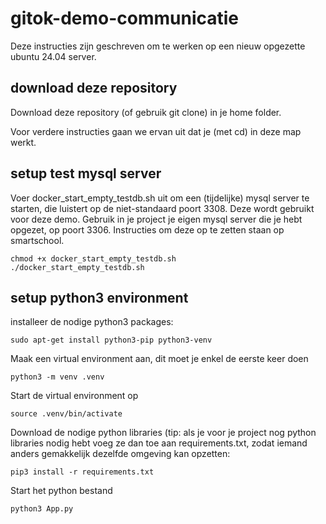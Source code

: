 # gitok-demo-communicatie

Deze instructies zijn geschreven om te werken op een nieuw opgezette ubuntu 24.04 server.

## download deze repository
Download deze repository (of gebruik git clone) in je home folder.

Voor verdere instructies gaan we ervan uit dat je (met cd) in deze map werkt.

## setup test mysql server
Voer docker_start_empty_testdb.sh uit om een (tijdelijke) mysql server te starten, die luistert op de niet-standaard poort 3308. Deze wordt gebruikt voor deze demo.
Gebruik in je project je eigen mysql server die je hebt opgezet, op poort 3306. Instructies om deze op te zetten staan op smartschool.
```
chmod +x docker_start_empty_testdb.sh
./docker_start_empty_testdb.sh
```


## setup python3 environment
installeer de nodige python3 packages:
```
sudo apt-get install python3-pip python3-venv
```
Maak een virtual environment aan, dit moet je enkel de eerste keer doen
```
python3 -m venv .venv
```
Start de virtual environment op
```
source .venv/bin/activate
```
Download de nodige python libraries (tip: als je voor je project nog python libraries nodig hebt voeg ze dan toe aan requirements.txt, zodat iemand anders gemakkelijk dezelfde omgeving kan opzetten:
```
pip3 install -r requirements.txt
```
Start het python bestand
```
python3 App.py
```
